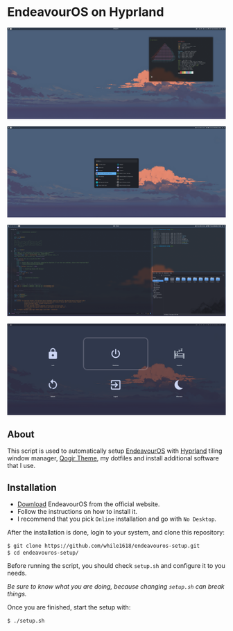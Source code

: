 # EndeavourOS on Hyprland 

![Screenshot](/screenshots/screenshot_1.png?raw=true)

![Screenshot](/screenshots/screenshot_2.png?raw=true)

![Screenshot](/screenshots/screenshot_3.png?raw=true)

![Screenshot](/screenshots/screenshot_4.png?raw=true)

## About
This script is used to automatically setup [EndeavourOS](https://endeavouros.com/) with [Hyprland](https://hyprland.org/) tiling window manager, [Qogir Theme](https://github.com/vinceliuice/Qogir-theme), my dotfiles and install additional software that I use.

## Installation
- [Download](https://endeavouros.com/) EndeavourOS from the official website.
- Follow the instructions on how to install it.
- I recommend that you pick `Online` installation and go with `No Desktop`.

After the installation is done, login to your system, and clone this repository:

``` 
$ git clone https://github.com/while1618/endeavouros-setup.git 
$ cd endeavouros-setup/ 
```

Before running the script, you should check `setup.sh` and configure it to you needs.

_Be sure to know what you are doing, because changing `setup.sh` can break things._

Once you are finished, start the setup with:

``` 
$ ./setup.sh
```
